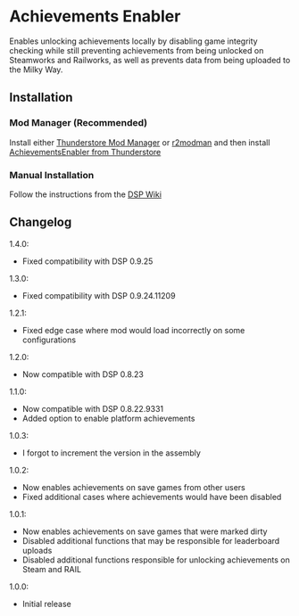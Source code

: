 # Achievements Enabler

Enables unlocking achievements locally by disabling game integrity checking while still preventing achievements from being unlocked on Steamworks and Railworks, as well as prevents data from being uploaded to the Milky Way.

## Installation

### Mod Manager (Recommended)

Install either [Thunderstore Mod Manager](https://www.overwolf.com/app/Thunderstore-Thunderstore_Mod_Manager) or [r2modman](https://dsp.thunderstore.io/package/ebkr/r2modman/) and then install [AchievementsEnabler from Thunderstore](https://dsp.thunderstore.io/package/PhantomGamers/AchievementsEnabler/)

### Manual Installation

Follow the instructions from the [DSP Wiki](https://dsp-wiki.com/Modding:Getting_Started)

## Changelog

1.4.0:

- Fixed compatibility with DSP 0.9.25

1.3.0:

- Fixed compatibility with DSP 0.9.24.11209

1.2.1:

- Fixed edge case where mod would load incorrectly on some configurations

1.2.0:

- Now compatible with DSP 0.8.23

1.1.0:

- Now compatible with DSP 0.8.22.9331
- Added option to enable platform achievements

1.0.3:

- I forgot to increment the version in the assembly

1.0.2:

- Now enables achievements on save games from other users
- Fixed additional cases where achievements would have been disabled

1.0.1:

- Now enables achievements on save games that were marked dirty
- Disabled additional functions that may be responsible for leaderboard uploads
- Disabled additional functions responsible for unlocking achievements on Steam and RAIL

1.0.0:

- Initial release
